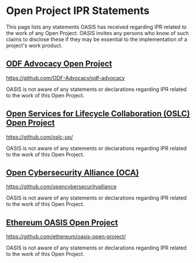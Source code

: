# Open Project IPR Statements

This page lists any statements OASIS has received regarding IPR related to the work of any 
Open Project. OASIS invites any persons who know of such claims to disclose these if they 
may be essential to the implementation of a project's work product. 

## [ODF Advocacy Open Project](#odf-advocacy)

https://github.com/ODF-Advocacy/odf-advocacy

OASIS is not aware of any statements or declarations regarding IPR related to the work of this Open Project.

## [Open Services for Lifecycle Collaboration (OSLC) Open Project](#oslc)

https://github.com/oslc-op/

OASIS is not aware of any statements or declarations regarding IPR related to the work of this Open Project.

## [Open Cybersecurity Alliance (OCA)](#oca)

https://github.com/opencybersecurityalliance

OASIS is not aware of any statements or declarations regarding IPR related to the work of this Open Project.

## [Ethereum OASIS Open Project](#eth)

https://github.com/ethereum/oasis-open-project/

OASIS is not aware of any statements or declarations regarding IPR related to the work of this Open Project.
